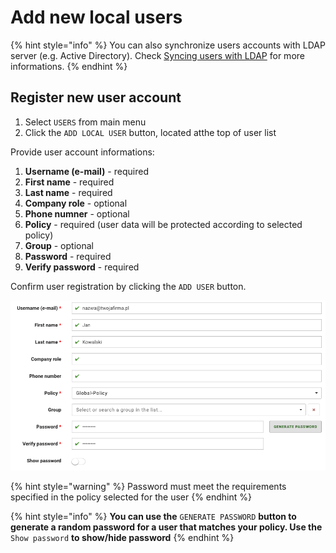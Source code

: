 # Add new local users

{% hint style="info" %}
You can also synchronize users accounts with LDAP server \(e.g. Active Directory\). Check [Syncing users with LDAP](registration_ldap.md) for more informations.
{% endhint %}

## Register new user account

1. Select `USERS` from main menu
2. Click the `ADD LOCAL USER` button, located atthe top of user list

Provide user account informations:

1. **Username \(e-mail\)** - required
2. **First name** - required 
3. **Last name** - required
4. **Company role** - optional
5. **Phone numner** - optional 
6. **Policy** - required \(user data will be protected according to selected policy\)
7. **Group** - optional
8. **Password** - required
9. **Verify password** - required

Confirm user registration by clicking the `ADD USER` button.

![Adding local user](../../../.gitbook/assets/localuser%20%283%29.png)

{% hint style="warning" %}
Password must meet the requirements specified in the policy selected for the user
{% endhint %}

{% hint style="info" %}
**You can use the** `GENERATE PASSWORD` **button to generate a random password for a user that matches your policy. Use the** `Show password` **to show/hide password**
{% endhint %}

